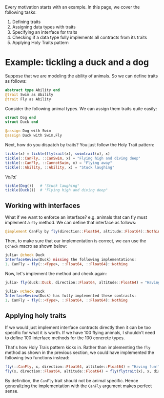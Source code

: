 Every motivation starts with an example.  In this page, we cover the following tasks:

1. Defining traits
2. Assigning data types with traits
3. Specifying an interface for traits
4. Checking if a data type fully implements all contracts from its traits
5. Applying Holy Traits pattern

# Example: tickling a duck and a dog

Suppose that we are modeling the ability of animals.  So we can define traits as follows:

```julia
abstract type Ability end
@trait Swim as Ability
@trait Fly as Ability
```


Consider the following animal types. We can assign them traits quite easily:

```julia
struct Dog end
struct Duck end

@assign Dog with Swim
@assign Duck with Swim,Fly
```

Next, how do you dispatch by traits?  You just follow the Holy Trait pattern:

```julia
tickle(x) = tickle(flytrait(x), swimtrait(x), x)
tickle(::CanFly, ::CanSwim, x) = "Flying high and diving deep"
tickle(::CanFly, ::CannotSwim, x) = "Flying away"
tickle(::Ability, ::Ability, x) = "Stuck laughing"
```

*Voila!*

```julia
tickle(Dog())   # "Stuck laughing"
tickle(Duck())  # "Flying high and diving deep"
```

## Working with interfaces

What if we want to enforce an interface? e.g. animals that can fly must
implement a `fly` method.  We can define that interface as follows:

```julia
@implement CanFly by fly(direction::Float64, altitude::Float64)::Nothing
```

Then, to make sure that our implementation is correct, we can use the `@check`
macro as shown below:

```julia
julia> @check Duck
InterfaceReview(Duck) missing the following implementations:
1. CanFly ⇢ fly(::<Type>, ::Float64, ::Float64)::Nothing
```

Now, let's implement the method and check again:

```julia
julia> fly(duck::Duck, direction::Float64, altitude::Float64) = "Having fun!"

julia> @check Duck
InterfaceReview(Duck) has fully implemented these contracts:
1. CanFly ⇢ fly(::<Type>, ::Float64, ::Float64)::Nothing
```

## Applying holy traits

If we would just implement interface contracts directly then it can be too specific
for what it is worth.  If we have 100 flying animals, I shouldn't need to define
100 interface methods for the 100 concrete types.

That's how Holy Trais pattern kicks in.  Rather than implementing the `fly` method
as shown in the previous section, we could have implemented the following two
functions instead:

```julia
fly(::CanFly, x, direction::Float64, altitude::Float64) = "Having fun!"
fly(x, direction::Float64, altitude::Float64) = fly(flytrait(x), x, direction, altitude)
```

By definition, the `CanFly` trait should not be animal specific.  Hence generalizing
the implementation with the `CanFly` argument makes perfect sense.
